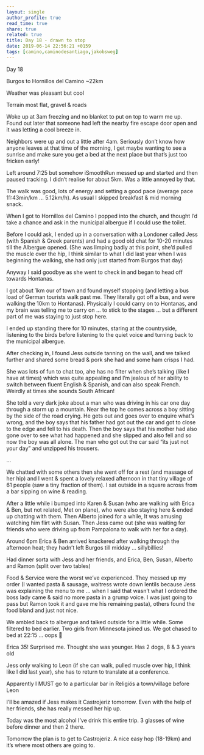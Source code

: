 ```yaml
---
layout: single
author_profile: true
read_time: true
share: true
related: true
title: Day 18 - drawn to stop
date: 2019-06-14 22:56:21 +0159
tags: [camino,caminodesantiago,jakobsweg]
---
```


Day 18

Burgos to Hornillos del Camino ~22km

Weather was pleasant but cool

Terrain most flat, gravel & roads

Woke up at 3am freezing and no blanket to put on top to warm me up. Found out later that someone had left the nearby fire escape door open and it was letting a cool breeze in.

Neighbors were up and out a little after 4am. Seriously don’t know how anyone leaves at that time of the morning, I get maybe wanting to see a sunrise and make sure you get a bed at the next place but that’s just too fricken early!

Left around 7:25 but somehow iSmoothRun messed up and started and then paused tracking. I didn’t realise for about 5km. Was a little annoyed by that.

The walk was good, lots of energy and setting a good pace (average pace 11:43min/km … 5.12km/h). As usual I skipped breakfast & mid morning snack. 

When I got to Hornillos del Camino I popped into the church, and thought I’d take a chance and ask in the municipal albergue if I could use the toilet.

Before I could ask, I ended up in a conversation with a Londoner called Jess (with Spanish & Greek parents) and had a good old chat for 10-20 minutes till the Albergue opened. (She was limping badly at this point, she’d pulled the muscle over the hip, I think similar to what I did last year when I was beginning the walking, she had only just started from Burgos that day)

Anyway I said goodbye as she went to check in and began to head off towards Hontanas.

I got about 1km our of town and found myself stopping (and letting a bus load of German tourists walk past me. They literally got off a bus, and were walking the 10km to Hontanas). Physically I could carry on to Hontanas, and my brain was telling me to carry on … to stick to the stages … but a different part of me was staying to just stop here.

I ended up standing there for 10 minutes, staring at the countryside, listening to the birds before listening to the quiet voice and turning back to the municipal albergue.

After checking in, I found Jess outside tanning on the wall, and we talked further and shared some bread & pork she had and some ham crisps I had.

She was lots of fun to chat too, ahe has no filter when she’s talking (like I have at times) which was quite appealing and I’m jealous of her ability to switch between fluent English & Spanish, and can also speak French. Weirdly at times she sounds South African!

She told a very dark joke about a man who was driving in his car one day through a storm up a mountain. Near the top he comes across a boy sitting by the side of the road crying. He gets out and goes over to enquire what’s wrong, and the boy says that his father had got out the car and got to close to the edge and fell to his death. Then the boy says that his mother had also gone over to see what had happened and she slipped and also fell and so now the boy was all alone. The man who got out the car said “its just not your day” and unzipped his trousers.

…

We chatted with some others then she went off for a rest (and massage of her hip) and I went & spent a lovely relaxed afternoon in that tiny village of 61 people (saw a tiny fraction of them). I sat outside in a square across from a bar sipping on wine & reading.

After a little while i bumped into Karen & Susan (who are walking with Erica & Ben, but not related, Met on plane), who were also staying here & ended up chatting with them. Then Alberto joined for a while, It was amusing watching him flirt with Susan. Then Jess came out (she was waiting for friends who were driving up from Pampalona to walk with her for a day). 

Around 6pm Erica & Ben arrived knackered after walking through the afternoon heat; they hadn’t left Burgos till midday … sillybillies!

Had dinner sorta with Jess and her friends, and Erica, Ben, Susan, Alberto and Ramon (split over two tables)

Food & Service were the worst we’ve experienced. They messed up my order (I wanted pasta & sausage, waitress wrote down lentils because Jess was explaining the menu to me … when I said that wasn’t what I ordered the boss lady came & said no more pasta in a grump voice. I was just going to pass but Ramon took it and gave me his remaining pasta), others found the food bland and just not nice.

We ambled back to albergue and talked outside for a little while. Some filtered to bed earlier. Two girls from Minnesota joined us. We got chased to bed at 22:15 … oops 🙊 

Erica 35! Surprised me. Thought she was younger. Has 2 dogs, 8 & 3 years old 

Jess only walking to Leon (if she can walk, pulled muscle over hip, I think like I did last year), she has to return to translate at a conference.

Apparently I MUST go to a particular bar in Religiös a town/village before Leon

I’ll be amazed if Jess makes it Castrojeriz tomorrow. Even with the help of her friends, she has really messed her hip up.

Today was the most alcohol I’ve drink this entire trip. 3 glasses of wine before dinner and then 2 there.

Tomorrow the plan is to get to Castrojeriz. A nice easy hop (18-19km) and it’s where most others are going to.

